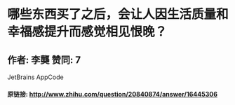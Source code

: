 # 哪些东西买了之后，会让人因生活质量和幸福感提升而感觉相见恨晚？
## 作者: 李龑  赞同: 7
JetBrains AppCode

#### 原链接: http://www.zhihu.com/question/20840874/answer/16445306